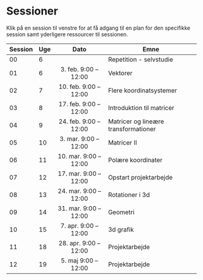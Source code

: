 # Sessioner

Klik på en session til venstre for at få adgang til en plan for den specifikke session samt yderligere ressourcer til sessionen.

<div class="center-table" markdown>

| Session | Uge | Dato                 | Emne                        |
| ------- | --- | :-------------------: | ---------------------------- |
| 00      | 6   |                      | Repetition - selvstudie       |
| 01      | 6   | 3. feb. 9:00 – 12:00 | Vektorer                    |
| 02      | 7   | 10. feb. 9:00 – 12:00 | Flere koordinatsystemer      |
| 03      | 8   | 17. feb. 9:00 – 12:00 | Introduktion til matricer    |
| 04      | 9   | 24. feb. 9:00 – 12:00 | Matricer og lineære transformationer |
| 05      | 10   | 3. mar. 9:00 – 12:00 | Matricer II             |
| 06      | 11  | 10. mar. 9:00 – 12:00  | Polære koordinater           |
| 07      | 12  | 17. mar. 9:00 – 12:00 | Opstart projektarbejde               |
| 08      | 13  | 24. mar. 9:00 – 12:00 | Rotationer i 3d              |
| 09      | 14  | 31. mar. 9:00 – 12:00 | Geometri                     |
| 10      | 15  | 7. apr. 9:00 – 12:00 | 3d grafik                    |
| 11      | 18  | 28. apr. 9:00 – 12:00 | Projektarbejde               |
| 12      | 19  | 5. maj 9:00 – 12:00   | Projektarbejde          |